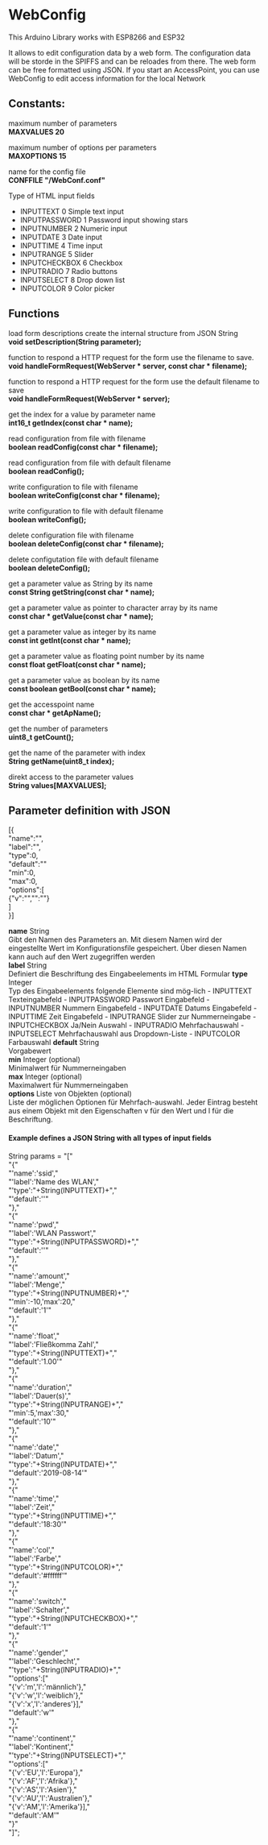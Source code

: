 # WebConfig

This Arduino Library works with ESP8266 and ESP32

It allows to edit configuration data by a web form. The configuration data will be storde in the SPIFFS and can be reloades from there.
The web form can be free formatted using JSON.
If you start an AccessPoint, you can use WebConfig to edit access information for the local Network

## Constants:

maximum number of parameters  
**MAXVALUES 20**  

maximum number of options per parameters  
**MAXOPTIONS 15**  

name for the config file  
**CONFFILE "/WebConf.conf"**  

Type of HTML input fields
- INPUTTEXT 0       Simple text input
- INPUTPASSWORD 1   Password input showing stars
- INPUTNUMBER 2     Numeric input
- INPUTDATE 3       Date input
- INPUTTIME 4       Time input
- INPUTRANGE 5      Slider
- INPUTCHECKBOX 6   Checkbox
- INPUTRADIO 7      Radio buttons
- INPUTSELECT 8     Drop down list
- INPUTCOLOR 9      Color picker

## Functions
load form descriptions create the internal structure from JSON String  
**void setDescription(String parameter);**

function to respond a HTTP request for the form use the filename
to save.  
**void handleFormRequest(WebServer * server, const char * filename);**

function to respond a HTTP request for the form use the default filename
to save  
**void handleFormRequest(WebServer * server);**

get the index for a value by parameter name  
**int16_t getIndex(const char * name);**

read configuration from file with filename  
**boolean readConfig(const char *  filename);**

read configuration from file with default filename  
**boolean readConfig();**

write configuration to file with filename  
**boolean writeConfig(const char *  filename);**

write configuration to file with default filename  
**boolean writeConfig();**

delete configuration  file with filename  
**boolean deleteConfig(const char *  filename);**

delete configutation file with default filename  
**boolean deleteConfig();**

get a parameter value as String by its name  
**const String getString(const char * name);**

get a parameter value as pointer to character array by its name  
**const char * getValue(const char * name);**

get a parameter value as integer by its name  
**const int getInt(const char * name);**

get a parameter value as floating point number by its name  
**const float getFloat(const char * name);**

get a parameter value as boolean by its name  
**const boolean getBool(const char * name);**

get the accesspoint name  
**const char * getApName();**

get the number of parameters  
**uint8_t getCount();**

get the name of the parameter with index  
**String getName(uint8_t index);**

direkt access to the parameter values  
**String values\[MAXVALUES\];**

## Parameter definition with JSON

\[{  
"name":"",  
"label":"",  
"type":0,  
"default":""  
"min":0,  
"max":0,  
"options":\[  
  {"v":"","":""}  
\]    
}\]  

**name** String  
Gibt den Namen des Parameters an. Mit diesem Namen wird der eingestellte Wert im Konfigurationsfile gespeichert. Über diesen Namen kann auch auf den Wert zugegriffen werden  
**label** String  
Definiert die Beschriftung des Eingabeelements im HTML Formular
**type** Integer  
Typ des Eingabeelements folgende Elemente sind mög-lich
                            -	INPUTTEXT Texteingabefeld
                            -	INPUTPASSWORD Passwort Eingabefeld
                            -	INPUTNUMBER Nummern Eingabefeld
                            -	INPUTDATE Datums Eingabefeld
                            -	INPUTTIME Zeit Eingabefeld
                            -	INPUTRANGE Slider zur Nummerneingabe
                            -	INPUTCHECKBOX Ja/Nein Auswahl
                            -	INPUTRADIO Mehrfachauswahl
                            -	INPUTSELECT Mehrfachauswahl aus Dropdown-Liste
                            -	INPUTCOLOR Farbauswahl
**default**	String  
Vorgabewert  
**min** Integer	(optional)  
Minimalwert für Nummerneingaben  
**max**	    Integer	(optional)  
Maximalwert für Nummerneingaben  
**options**	Liste von Objekten (optional)	 
Liste der möglichen Optionen für Mehrfach-auswahl. Jeder Eintrag besteht aus einem Objekt mit den Eigenschaften v für den Wert und l für die Beschriftung.  

#### Example defines a JSON String with all types of input fields  

String params = "\["  
  "{"  
  "'name':'ssid',"  
  "'label':'Name des WLAN',"  
  "'type':"+String(INPUTTEXT)+","  
  "'default':''"  
  "},"  
  "{"  
  "'name':'pwd',"  
  "'label':'WLAN Passwort',"  
  "'type':"+String(INPUTPASSWORD)+","  
  "'default':''"  
  "},"  
  "{"  
  "'name':'amount',"  
  "'label':'Menge',"  
  "'type':"+String(INPUTNUMBER)+","  
  "'min':-10,'max':20,"  
  "'default':'1'"  
  "},"  
  "{"  
  "'name':'float',"  
  "'label':'Fließkomma Zahl',"  
  "'type':"+String(INPUTTEXT)+","  
  "'default':'1.00'"  
  "},"  
  "{"  
  "'name':'duration',"  
  "'label':'Dauer(s)',"  
  "'type':"+String(INPUTRANGE)+","  
  "'min':5,'max':30,"  
  "'default':'10'"  
  "},"  
  "{"  
  "'name':'date',"  
  "'label':'Datum',"  
  "'type':"+String(INPUTDATE)+","  
  "'default':'2019-08-14'"  
  "},"  
  "{"  
  "'name':'time',"  
  "'label':'Zeit',"  
  "'type':"+String(INPUTTIME)+","  
  "'default':'18:30'"  
  "},"  
  "{"  
  "'name':'col',"  
  "'label':'Farbe',"  
  "'type':"+String(INPUTCOLOR)+","  
  "'default':'#ffffff'"  
  "},"  
  "{"  
  "'name':'switch',"  
  "'label':'Schalter',"  
  "'type':"+String(INPUTCHECKBOX)+","  
  "'default':'1'"  
  "},"  
  "{"  
  "'name':'gender',"  
  "'label':'Geschlecht',"  
  "'type':"+String(INPUTRADIO)+","  
  "'options':\["  
  "{'v':'m','l':'männlich'},"  
  "{'v':'w','l':'weiblich'},"  
  "{'v':'x','l':'anderes'}\],"  
  "'default':'w'"  
  "},"  
  "{"  
  "'name':'continent',"  
  "'label':'Kontinent',"  
  "'type':"+String(INPUTSELECT)+","  
  "'options':\["  
  "{'v':'EU','l':'Europa'},"  
  "{'v':'AF','l':'Afrika'},"  
  "{'v':'AS','l':'Asien'},"  
  "{'v':'AU','l':'Australien'},"  
  "{'v':'AM','l':'Amerika'}\],"  
  "'default':'AM'"  
  "}"  
  "\]";  
  
